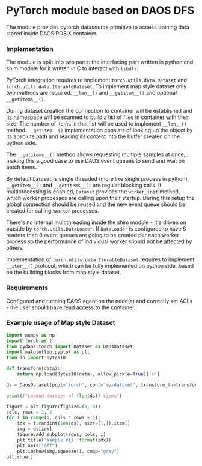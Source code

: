 # PyTorch module based on DAOS DFS


The module provides pytorch datasource primitive to access training data stored inside DAOS POSIX container.

### Implementation

The module is split into two parts: the interfacing part written in python and shim module for it written in C to interact with `libdfs`.

PyTorch integration requires to implement `torch.utils.data.Dataset` and `torch.utils.data.IterableDataset`.
To implement map style dataset only two methods are required: `__len__()` and `__getitem__()` and optional `__getitems__()`.

During dataset creation the connection to container will be established and its namespace will be scanned to build
a list of files in container with their size. The number of items in that list will be used to implement `__len__()` method.
`__getitem__()` implementation consists of looking up the object by its absolute path and reading its content into the buffer
created on the python side.

The `__getitems__()` method allows requesting multiple samples at once, making this a good case to use DAOS event queues to send and wait on batch items.

By default `Dataset` is single threaded (more like single process in python), `__getitem__()` and `__getitems__()` are regular blocking calls.
If multiprocessing is enabled, `Dataset` provides the `worker_init` method, which worker processes are calling upon their startup.
During this setup the global connection should be reused and the new event queue should be created for calling worker processes.

There's no internal multithreading inside the shim module - it's driven on outside by `torch.utils.DataLoader`.
If `DataLoader` is configured to have 8 readers then 8 event queues are going to be created per each worker process so the performance of individual worker should not be affected by others.


Implementation of `torch.utils.data.IterableDataset` requires to implement `__iter__()` protocol, which can be fully implemented on python side,
based on the building blocks from map style dataset.


### Requirements

Configured and running DAOS agent on the node(s) and correctly set ACLs - the user should have read access to the container.



### Example usage of Map style Dataset

```python
import numpy as np
import torch as t
from pydaos.torch import Dataset as DaosDataset
import matplotlib.pyplot as plt
from io import BytesIO

def transform(data):
    return np.load(BytesIO(data), allow_pickle=True)['x']

ds = DaosDataset(pool="torch", cont="my-dataset", transform_fn=transform)

print(f"Loaded dataset of {len(ds)} items")

figure = plt.figure(figsize=(8, 8))
cols, rows = 3, 3
for i in range(1, cols * rows + 1):
    idx = t.randint(len(ds), size=(1,)).item()
    img = ds[idx]
    figure.add_subplot(rows, cols, i)
    plt.title('sample #{}'.format(idx))
    plt.axis("off")
    plt.imshow(img.squeeze(), cmap="gray")
plt.show()
```
